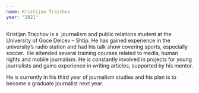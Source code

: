 ```yaml
---
name: Kristijan Trajchov
year: "2021"
---
```

Kristijan Trajchov is a  journalism and public relations student at the University of Goce Delcev – Shtip. He has gained experience in the university’s radio station and had his talk show covering sports, especially soccer.  He attended several training courses related to media, human rights and mobile journalism. He is constantly involved in projects for young journalists and gains experience in writing articles, supported by his mentor.

He is currently in his third year of journalism studies and his plan is to become a graduate journalist next year.